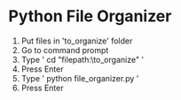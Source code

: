 # Python File Organizer
1. Put files in 'to_organize' folder
2. Go to command prompt
3. Type ' cd "filepath:\to_organize" '
4. Press Enter
5. Type ' python file_organizer.py '
6. Press Enter
